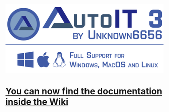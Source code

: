 ![Banner image](artwork/banner.png)

# [You can now find the documentation inside the Wiki](https://github.com/Unknown6656/AutoIt-Interpreter/wiki)

